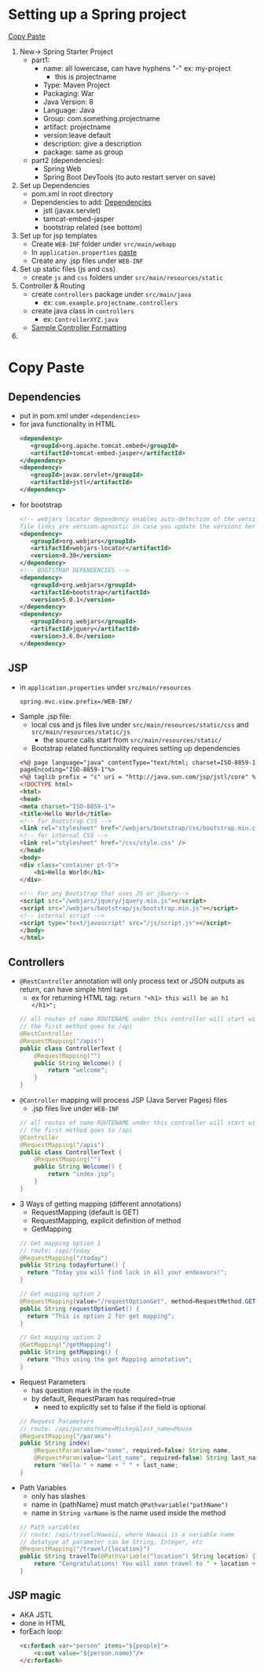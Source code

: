 # Setting up a Spring project
[Copy Paste](#copy-paste)
1. New-> Spring Starter Project
   - part1:
      - name: all lowercase, can have hyphens "-" ex: my-project
        - this is projectname
      - Type: Maven Project
      - Packaging: War
      - Java Version: 8
      - Language: Java
      - Group: com.something.projectname
      - artifact: projectname
      - version:leave default
      - description: give a description
      - package: same as group
    - part2 (dependencies):
      - Spring Web
      - Spring Boot DevTools (to auto restart server on save)
2. Set up Dependencies
   - pom.xml in root directory
   - Dependencies to add: [Dependencies](#dependencies)
     - jstl (javax.servlet)
     - tamcat-embed-jasper
     - bootstrap related (see bottom)
3. Set up for jsp templates
    - Create ```WEB-INF``` folder under ```src/main/webapp```
    - In ```application.properties``` [paste](#jsp)
    - Create any .jsp files under ```WEB-INF```
4. Set up static files (js and css)
    - create ```js``` and ```css``` folders under ```src/main/resources/static```
5. Controller & Routing
   - create ```controllers``` package under ```src/main/java```
     - ex: ```com.example.projectname.controllers```
   - create java class in ```controllers```
     - ex: `ControllerXYZ.java`
   - [Sample Controller Formatting](#controllers)
6. 




# Copy Paste
## Dependencies
   - put in pom.xml under ```<dependencies>```
   - for java functionality in HTML
     ``` xml
     <dependency>
     	<groupId>org.apache.tomcat.embed</groupId>
     	<artifactId>tomcat-embed-jasper</artifactId>
     </dependency>
     <dependency>
     	<groupId>javax.servlet</groupId>
     	<artifactId>jstl</artifactId>
     </dependency>
     ```
   - for bootstrap
     ``` xml
     <!-- webjars locator dependency enables auto-detection of the version, so your .jsp 
     file links are version-agnostic in case you update the versions here in your pom later -->
     <dependency>
       	<groupId>org.webjars</groupId>
       	<artifactId>webjars-locator</artifactId>
       	<version>0.30</version>
     </dependency>
     <!-- BOOTSTRAP DEPENDENCIES -->
     <dependency>
     	<groupId>org.webjars</groupId>
     	<artifactId>bootstrap</artifactId>
     	<version>5.0.1</version>
     </dependency>
     <dependency>
     	<groupId>org.webjars</groupId>
     	<artifactId>jquery</artifactId>
     	<version>3.6.0</version>
     </dependency>
     ```

## JSP
  - in ```application.properties``` under ```src/main/resources```
     ```
     spring.mvc.view.prefix=/WEB-INF/
     ```
   - Sample .jsp file:
     - local css and js files live under ```src/main/resources/static/css``` and ```src/main/resources/static/js```
       - the source calls start from ```src/main/resources/static/```
     - Bootstrap related functionality requires setting up dependencies
     ```html
     <%@ page language="java" contentType="text/html; charset=ISO-8859-1"
     pageEncoding="ISO-8859-1"%>
     <%@ taglib prefix = "c" uri = "http://java.sun.com/jsp/jstl/core" %>
     <!DOCTYPE html>
     <html>
     <head>
     <meta charset="ISO-8859-1">
     <title>Hello World</title>
     <!-- for Bootstrap CSS -->
     <link rel="stylesheet" href="/webjars/bootstrap/css/bootstrap.min.css" />
     <!-- for internal CSS -->
     <link rel="stylesheet" href="/css/style.css" />
     </head>
     <body>
     <div class="container pt-5">
         <h1>Hello World</h1>
     </div>

     <!-- For any Bootstrap that uses JS or jQuery-->
     <script src="/webjars/jquery/jquery.min.js"></script>
     <script src="/webjars/bootstrap/js/bootstrap.min.js"></script>
     <!-- internal script -->
     <script type="text/javascript" src="/js/script.js"></script>
     </body>
     </html>
     ```

## Controllers
   - `@RestController` annotation will only process text or JSON outputs as return, can have simple html tags
     - ex for returning HTML tag: `return "<h1> this will be an h1 </h1>";`
      ```java
      // all routes of name ROUTENAME under this controller will start with route of /api/ROUTNAME
      // the first method goes to /api
      @RestController
      @RequestMapping("/apis")
      public class ControllerText {
          @RequestMapping("")
          public String Welcome() {
              return "welcome";
          }
      }
      ```
   - `@Controller` mapping will process JSP (Java Server Pages) files
     - .jsp files live under ```WEB-INF```
      ```java
      // all routes of name ROUTENAME under this controller will start with route of /api/ROUTNAME
      // the first method goes to /api
      @Controller
      @RequestMapping("/apis") 
      public class ControllerText {
          @RequestMapping("") 
          public String Welcome() {
              return "index.jsp";
          }
      }
      ```
   - 3 Ways of getting mapping (different annotations)
     - RequestMapping (default is GET)
     - RequestMapping, explicit definition of method
     - GetMapping
     ```java
     // Get mapping option 1
     // route: /api/today
     @RequestMapping("/today") 
     public String todayFortune() {
       return "Today you will find luck in all your endeavors!";
     }

     // Get mapping option 2
     @RequestMapping(value="/requestOptionGet", method=RequestMethod.GET)
     public String requestOptionGet() {
       return "This is option 2 for get mapping";
     }

     // Get mapping option 3
     @GetMapping("/getMapping")
     public String getMapping() {
       return "This using the get Mapping annotation";
     }
     ```
   - Request Parameters
     - has question mark in the route
     - by default, RequestParam has required=true
       - need to explicitly set to false if the field is optional
     ```java
     // Request Parameters
     // route: /api/params?name=Mickey&last_name=Mouse
     @RequestMapping("/params") 
     public String index(
         @RequestParam(value="name", required=false) String name, 
         @RequestParam(value="last_name", required=false) String last_name, ) {
         return "Hello " + name + " " + last_name;
     }
     ```
   - Path Variables
     - only has slashes
     - name in {pathName} must match `@Pathvariable("pathName")` 
     - name in `String varName` is the name used inside the method
     ```java
     // Path variables
     // route: /api/travel/Hawaii, where Hawaii is a variable name
     // datatype of parameter can be String, Integer, etc
     @RequestMapping("/travel/{location}") 
     public String travelTo(@PathVariable("location") String location) { 
         return "Congratulations! You will soon travel to " + location + "!";
     }
     ```

## JSP magic
   - AKA JSTL
   - done in HTML
   - forEach loop:
     ```HTML
     <c:forEach var="person" items="${people}">
         <c:out value="${person.name}"/>
     </c:forEach>
     ```